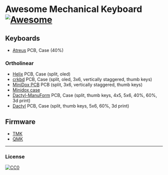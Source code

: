 # Awesome Mechanical Keyboard [![Awesome](https://cdn.rawgit.com/sindresorhus/awesome/d7305f38d29fed78fa85652e3a63e154dd8e8829/media/badge.svg)](https://github.com/sindresorhus/awesome)

## Keyboards

- [Atreus](https://github.com/technomancy/atreus) PCB, Case (40%)

### Ortholinear
- [Helix](https://github.com/MakotoKurauchi/helix) PCB, Case (split, oled)
- [crkbd](https://github.com/foostan/crkbd) PCB, Case (split, oled, 3x6, vertically staggered, thumb keys)
- [MiniDox PCB](https://github.com/That-Canadian/MiniDox_PCB) PCB (split, 3x6, vertically staggered, thumb keys)
- [Minidox case](https://github.com/dotdash32/Cases/tree/master/Minidox)
- [Dactyl-ManuForm](https://github.com/tshort/dactyl-keyboard) PCB, Case (split, thumb keys, 4x5, 5x6, 40%, 60%, 3d print)
- [Dactyl](https://github.com/adereth/dactyl-keyboard) PCB, Case (split, thumb keys, 5x6, 60%, 3d print)


## Firmware
- [TMK](https://github.com/tmk/tmk_keyboard)
- [QMK](https://github.com/qmk/qmk_firmware)

---
### License
[![CC0](http://mirrors.creativecommons.org/presskit/buttons/88x31/svg/cc-zero.svg)](https://creativecommons.org/publicdomain/zero/1.0/)